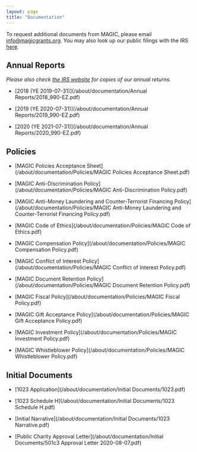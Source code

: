```yaml
---
layout: page
title: "Documentation"
---
```


To request additional documents from MAGIC, please email [info@magicgrants.org](mailto:info@magicgrants.org). You may also look up our public filings with the IRS [here](https://apps.irs.gov/app/eos/detailsPage?ein=825183590&name=Multidisciplinary%20Academic%20Grants%20in%20Cryptocurrencies&city=Littleton&state=CO&countryAbbr=US&dba=&type=CHARITIES,%20COPYOFRETURNS&orgTags=CHARITIES&orgTags=COPYOFRETURNS).

## Annual Reports

*Please also check [the IRS website](https://apps.irs.gov/app/eos/detailsPage?ein=825183590&name=Multidisciplinary%20Academic%20Grants%20in%20Cryptocurrencies&city=Littleton&state=CO&countryAbbr=US&dba=&type=CHARITIES,%20COPYOFRETURNS&orgTags=CHARITIES&orgTags=COPYOFRETURNS) for copies of our annual returns.*

* [2018 (YE 2019-07-31)](/about/documentation/Annual Reports/2018_990-EZ.pdf)

* [2019 (YE 2020-07-31)](/about/documentation/Annual Reports/2019_990-EZ.pdf)

* [2020 (YE 2021-07-31)](/about/documentation/Annual Reports/2020_990-EZ.pdf)

## Policies

* [MAGIC Policies Acceptance Sheet](/about/documentation/Policies/MAGIC Policies Acceptance Sheet.pdf)

* [MAGIC Anti-Discrimination Policy](/about/documentation/Policies/MAGIC Anti-Discrimination Policy.pdf)

* [MAGIC Anti-Money Laundering and Counter-Terrorist Financing Policy](/about/documentation/Policies/MAGIC Anti-Money Laundering and Counter-Terrorist Financing Policy.pdf)

* [MAGIC Code of Ethics](/about/documentation/Policies/MAGIC Code of Ethics.pdf)

* [MAGIC Compensation Policy](/about/documentation/Policies/MAGIC Compensation Policy.pdf)

* [MAGIC Conflict of Interest Policy](/about/documentation/Policies/MAGIC Conflict of Interest Policy.pdf)

* [MAGIC Document Retention Policy](/about/documentation/Policies/MAGIC Document Retention Policy.pdf)

* [MAGIC Fiscal Policy](/about/documentation/Policies/MAGIC Fiscal Policy.pdf)

* [MAGIC Gift Acceptance Policy](/about/documentation/Policies/MAGIC Gift Acceptance Policy.pdf)

* [MAGIC Investment Policy](/about/documentation/Policies/MAGIC Investment Policy.pdf)

* [MAGIC Whistleblower Policy](/about/documentation/Policies/MAGIC Whistleblower Policy.pdf)

## Initial Documents

* [1023 Application](/about/documentation/Initial Documents/1023.pdf)

* [1023 Schedule H](/about/documentation/Initial Documents/1023 Schedule H.pdf)

* [Initial Narrative](/about/documentation/Initial Documents/1023 Narrative.pdf)

* [Public Charity Approval Letter](/about/documentation/Initial Documents/501c3 Approval Letter 2020-08-07.pdf)